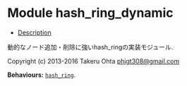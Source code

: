 

# Module hash_ring_dynamic #
* [Description](#description)

動的なノード追加・削除に強いhash_ringの実装モジュール.

Copyright (c) 2013-2016 Takeru Ohta <phjgt308@gmail.com>

__Behaviours:__ [`hash_ring`](hash_ring.md).

